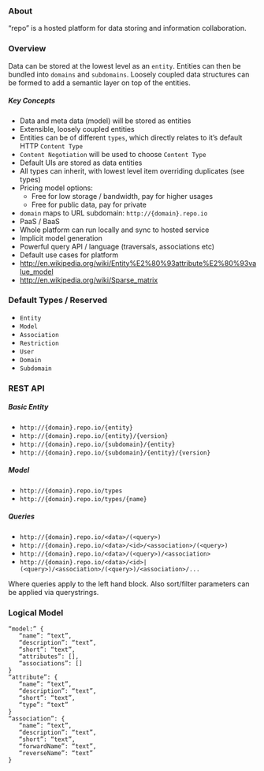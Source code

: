 ### About

“repo” is a hosted platform for data storing and information collaboration.


### Overview

Data can be stored at the lowest level as an `entity`. Entities can then be bundled into `domains` and `subdomains`.
Loosely coupled data structures can be formed to add a semantic layer on top of the entities.

##### Key Concepts

* Data and meta data (model) will be stored as entities
* Extensible, loosely coupled entities
* Entities can be of different `types`, which directly relates to it’s default HTTP `Content Type`
* `Content Negotiation` will be used to choose `Content Type`
* Default UIs are stored as data entities
* All types can inherit, with lowest level item overriding duplicates (see types)
* Pricing model options:
   * Free for low storage / bandwidth, pay for higher usages
   * Free for public data, pay for private
* `domain` maps to URL subdomain: `http://{domain}.repo.io`
* PaaS / BaaS
* Whole platform can run locally and sync to hosted service
* Implicit model generation
* Powerful query API / language (traversals, associations etc)
* Default use cases for platform
* http://en.wikipedia.org/wiki/Entity%E2%80%93attribute%E2%80%93value_model
* http://en.wikipedia.org/wiki/Sparse_matrix

### Default Types / Reserved

* `Entity`
* `Model`
* `Association`
* `Restriction`
* `User`
* `Domain`
* `Subdomain`

### REST API

##### Basic Entity

* `http://{domain}.repo.io/{entity}`
* `http://{domain}.repo.io/{entity}/{version}`
* `http://{domain}.repo.io/{subdomain}/{entity}`
* `http://{domain}.repo.io/{subdomain}/{entity}/{version}`

##### Model

* `http://{domain}.repo.io/types`
* `http://{domain}.repo.io/types/{name}`

##### Queries

* `http://{domain}.repo.io/<data>/(<query>)`
* `http://{domain}.repo.io/<data>/<id>/<association>/(<query>)`
* `http://{domain}.repo.io/<data>/(<query>)/<association>`
* `http://{domain}.repo.io/<data>/<id>|(<query>)/<association>/(<query>)/<association>/...`

Where queries apply to the left hand block. Also sort/filter parameters can be applied via querystrings.

### Logical Model

```
“model:” {
   “name”: “text”,
   “description”: “text”,
   “short”: “text”,
   “attributes”: [],
   “associations”: []
}
“attribute”: {
   “name”: “text”,
   “description”: “text”,
   “short”: “text”,
   “type”: “text”
}
“association”: {
   “name”: “text”,
   “description”: “text”,
   “short”: “text”,
   “forwardName”: “text”,
   “reverseName”: “text”
}
```
